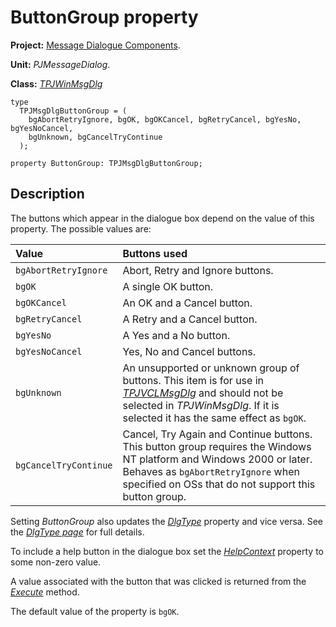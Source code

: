 # ButtonGroup property #

**Project:** [Message Dialogue Components](MessageDialogComponents.md).

**Unit:** _PJMessageDialog_.

**Class:** _[TPJWinMsgDlg](TPJWinMsgDlg.md)_

```
type
  TPJMsgDlgButtonGroup = (
    bgAbortRetryIgnore, bgOK, bgOKCancel, bgRetryCancel, bgYesNo, bgYesNoCancel,
    bgUnknown, bgCancelTryContinue
  );

property ButtonGroup: TPJMsgDlgButtonGroup;
```

## Description ##

The buttons which appear in the dialogue box depend on the value of this property. The possible values are:

| **Value** | **Buttons used** |
|:----------|:-----------------|
| `bgAbortRetryIgnore` | Abort, Retry and Ignore buttons. |
| `bgOK` | A single OK button. |
| `bgOKCancel` | An OK and a Cancel button. |
| `bgRetryCancel` | A Retry and a Cancel button. |
| `bgYesNo` | A Yes and a No button. |
| `bgYesNoCancel` | Yes, No and Cancel buttons. |
| `bgUnknown` | An unsupported or unknown group of buttons. This item is for use in _[TPJVCLMsgDlg](TPJVCLMsgDlg.md)_ and should not be selected in _TPJWinMsgDlg_. If it is selected it has the same effect as `bgOK`. |
| `bgCancelTryContinue` | Cancel, Try Again and Continue buttons. This button group requires the Windows NT platform and Windows 2000 or later. Behaves as `bgAbortRetryIgnore` when specified on OSs that do not support this button group. |

Setting _ButtonGroup_ also updates the _[DlgType](TPJWinMsgDlgDlgType.md)_ property and vice versa. See the _[DlgType page](TPJWinMsgDlgDlgType.md)_ for full details.

To include a help button in the dialogue box set the _[HelpContext](TPJWinMsgDlgHelpContext.md)_ property to some non-zero value.

A value associated with the button that was clicked is returned from the _[Execute](TPJWinMsgDlgExecute.md)_ method.

The default value of the property is `bgOK`.